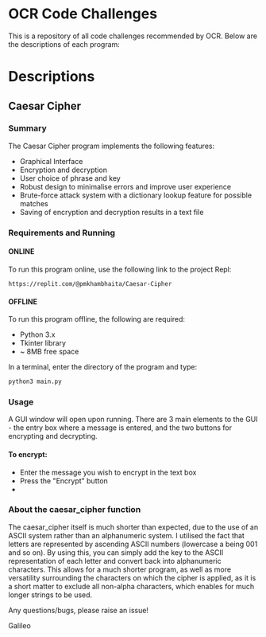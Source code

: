 # OCR Code Challenges
This is a repository of all code challenges recommended by OCR.
Below are the descriptions of each program:
# Descriptions
## Caesar Cipher

### Summary

The Caesar Cipher program implements the following features:
 - Graphical Interface
 - Encryption and decryption
 - User choice of phrase and key
 - Robust design to minimalise errors and improve user experience
 - Brute-force attack system with a dictionary lookup feature for possible matches
 - Saving of encryption and decryption results in a text file

### Requirements and Running

#### ONLINE ####
To run this program online, use the following link to the project Repl:

```
https://replit.com/@pmkhambhaita/Caesar-Cipher
```

#### OFFLINE ####

To run this program offline, the following are required:
 - Python 3.x
 - Tkinter library
 - ~ 8MB free space

In a terminal, enter the directory of the program and type:

```bash
python3 main.py
```

### Usage

A GUI window will open upon running. There are 3 main elements to the GUI - the entry box where a message is entered, and the two buttons for encrypting and decrypting.
#### To encrypt:
  - Enter the message you wish to encrypt in the text box
  - Press the "Encrypt" button
  - 

### About the caesar_cipher function

The caesar_cipher itself is much shorter than expected, due to the use of an ASCII system rather than an alphanumeric system. I utilised the fact that letters are represented by ascending ASCII numbers (lowercase a being 001 and so on). By using this, you can simply add the key to the ASCII representation of each letter and convert back into alphanumeric characters. This allows for a much shorter program, as well as more versatility surrounding the characters on which the cipher is applied, as it is a short matter to exclude all non-alpha characters, which enables for much longer strings to be used. 


Any questions/bugs, please raise an issue!

Galileo
